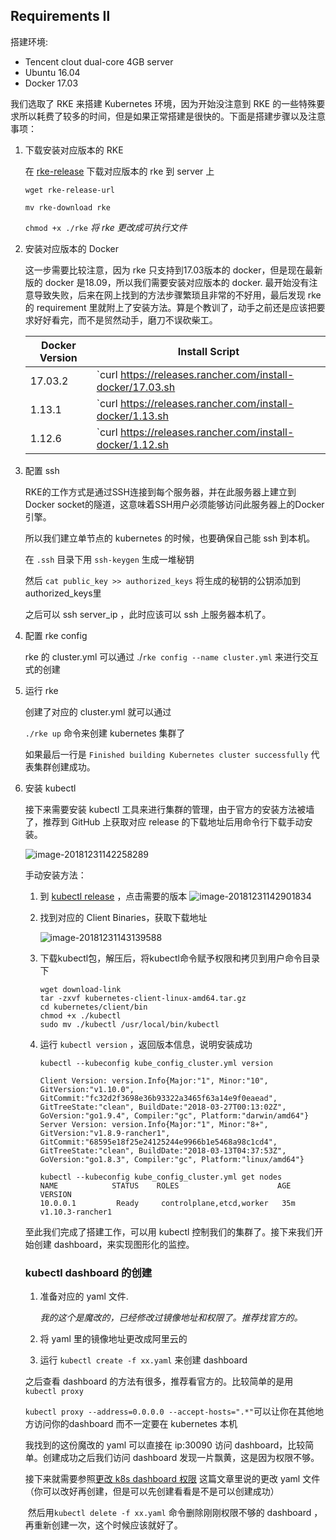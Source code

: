 ## Requirements Ⅱ

搭建环境:

* Tencent clout dual-core 4GB server
* Ubuntu 16.04
* Docker 17.03

我们选取了 RKE 来搭建 Kubernetes 环境，因为开始没注意到 RKE 的一些特殊要求所以耗费了较多的时间，但是如果正常搭建是很快的。下面是搭建步骤以及注意事项：

1. 下载安装对应版本的 RKE

    在 [rke-release](https://github.com/rancher/rke/releases/) 下载对应版本的 rke 到 server 上

   `wget rke-release-url` 

   `mv rke-download rke`

   `chmod +x ./rke`  *将 rke 更改成可执行文件*

2. 安装对应版本的 Docker

   这一步需要比较注意，因为 rke 只支持到17.03版本的 docker，但是现在最新版的 docker 是18.09，所以我们需要安装对应版本的 docker. 最开始没有注意导致失败，后来在网上找到的方法步骤繁琐且非常的不好用，最后发现 rke 的 requirement 里就附上了安装方法。算是个教训了，动手之前还是应该把要求好好看完，而不是贸然动手，磨刀不误砍柴工。

   | Docker Version | Install Script                                               |
   | -------------- | ------------------------------------------------------------ |
   | 17.03.2        | `curl https://releases.rancher.com/install-docker/17.03.sh | sh` |
   | 1.13.1         | `curl https://releases.rancher.com/install-docker/1.13.sh | sh` |
   | 1.12.6         | `curl https://releases.rancher.com/install-docker/1.12.sh | sh` |

3. 配置 ssh

   RKE的工作方式是通过SSH连接到每个服务器，并在此服务器上建立到Docker socket的隧道，这意味着SSH用户必须能够访问此服务器上的Docker引擎。

   所以我们建立单节点的 kubernetes 的时候，也要确保自己能 ssh 到本机。

   在 `.ssh` 目录下用 `ssh-keygen` 生成一堆秘钥

   然后 `cat public_key >> authorized_keys` 将生成的秘钥的公钥添加到 authorized_keys里

   之后可以 ssh server_ip ，此时应该可以 ssh 上服务器本机了。

4. 配置 rke config

   rke 的 cluster.yml 可以通过 ./`rke config --name cluster.yml` 来进行交互式的创建

5. 运行 rke

   创建了对应的 cluster.yml 就可以通过

   `./rke up` 命令来创建 kubernetes 集群了

   如果最后一行是 `Finished building Kubernetes cluster successfully` 代表集群创建成功。

6. 安装 kubectl

   接下来需要安装 kubectl 工具来进行集群的管理，由于官方的安装方法被墙了，推荐到 GitHub 上获取对应 release 的下载地址后用命令行下载手动安装。

   ![image-20181231142258289](https://ws3.sinaimg.cn/large/006tNbRwly1fypwq0rsiij30y10n078g.jpg)

   手动安装方法：

     1. 到 [kubectl release](https://github.com/kubernetes/kubernetes/blob/master/CHANGELOG.md#client-binaries-1) ，点击需要的版本
         ![image-20181231142901834](https://ws3.sinaimg.cn/large/006tNbRwly1fypww4ryrjj30ra0hbtaa.jpg)

     2. 找到对应的 Client Binaries，获取下载地址

         ![image-20181231143139588](https://ws1.sinaimg.cn/large/006tNbRwly1fypwywg9owj30qs0rrals.jpg)

     3. 下载kubectl包，解压后，将kubectl命令赋予权限和拷贝到用户命令目录下

         ```shell
         wget download-link
         tar -zxvf kubernetes-client-linux-amd64.tar.gz
         cd kubernetes/client/bin
         chmod +x ./kubectl
         sudo mv ./kubectl /usr/local/bin/kubectl
         ```

     4. 运行 `kubectl version` ，返回版本信息，说明安装成功

         ```shell
         kubectl --kubeconfig kube_config_cluster.yml version
         
         Client Version: version.Info{Major:"1", Minor:"10", GitVersion:"v1.10.0", GitCommit:"fc32d2f3698e36b93322a3465f63a14e9f0eaead", GitTreeState:"clean", BuildDate:"2018-03-27T00:13:02Z", GoVersion:"go1.9.4", Compiler:"gc", Platform:"darwin/amd64"}
         Server Version: version.Info{Major:"1", Minor:"8+", GitVersion:"v1.8.9-rancher1", GitCommit:"68595e18f25e24125244e9966b1e5468a98c1cd4", GitTreeState:"clean", BuildDate:"2018-03-13T04:37:53Z", GoVersion:"go1.8.3", Compiler:"gc", Platform:"linux/amd64"}
         
         kubectl --kubeconfig kube_config_cluster.yml get nodes
         NAME            STATUS    ROLES                      AGE       VERSION
         10.0.0.1         Ready     controlplane,etcd,worker   35m       v1.10.3-rancher1
         ```

   至此我们完成了搭建工作，可以用 kubectl 控制我们的集群了。接下来我们开始创建 dashboard，来实现图形化的监控。





   ### kubectl dashboard 的创建

   1. 准备对应的 yaml 文件. 

      *我的这个是魔改的，已经修改过镜像地址和权限了。推荐找官方的。*

   2. 将 yaml 里的镜像地址更改成阿里云的

   3. 运行 `kubectl create -f xx.yaml` 来创建 dashboard

   之后查看 dashboard 的方法有很多，推荐看官方的。比较简单的是用 `kubectl proxy`

   `kubectl proxy --address=0.0.0.0 --accept-hosts=".*"`可以让你在其他地方访问你的dashboard 而不一定要在 kubernetes 本机

   我找到的这份魔改的 yaml 可以直接在 ip:30090 访问 dashboard，比较简单。创建成功之后我们访问 dashboard 发现一片飘黄，这是因为权限不够。

   接下来就需要参照[更改 k8s dashboard 权限](https://blog.csdn.net/java_zyq/article/details/82178152) 这篇文章里说的更改 yaml 文件（你可以改好再创建，但是可以先创建看看是不是可以创建成功）

   ​	然后用`kubectl delete -f xx.yaml` 命令删除刚刚权限不够的 dashboard ，再重新创建一次，这个时候应该就好了。

